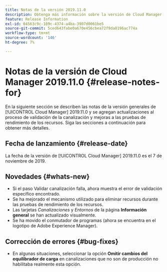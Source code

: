 ```yaml
---
title: Notas de la versión 2019.11.0
description: Obtenga más información sobre la versión de Cloud Manager 2019.11.0.
feature: Release Information
exl-id: 04563c9c-189c-4374-a4ba-3907d0061be5
source-git-commit: 5ced643fabe0a670e456cbea72f9da8196ac774a
workflow-type: tm+mt
source-wordcount: '146'
ht-degree: 7%

---
```


# Notas de la versión de Cloud Manager 2019.11.0 {#release-notes-for}

En la siguiente sección se describen las notas de la versión generales de [!UICONTROL Cloud Manager] 2019.11.0 y se agregan actualizaciones al proceso de validación de la canalización y mejoras a las pruebas de rendimiento de los recursos.
Siga las secciones a continuación para obtener más detalles.

## Fecha de lanzamiento {#release-date}

La fecha de la versión de [!UICONTROL Cloud Manager] 2019.11.0 es el 7 de noviembre de 2019.

## Novedades {#whats-new}

* Si el paso Validar canalización falla, ahora muestra el error de validación específico encontrado.
* Se ha mejorado el mecanismo utilizado para eliminar recursos durante las pruebas de rendimiento de los recursos.
* Las tarjetas *Canalizaciones* y *Entornos* de la página **Información general** se han actualizado visualmente.
* Se ha movido el conmutador de programas (ahora se encuentra en el logotipo de Adobe Experience Manager).

## Corrección de errores {#bug-fixes}

* En algunas situaciones, seleccionar la opción **Omitir cambios del equilibrador de carga** en canalizaciones que no son de producción no habilitaba realmente esta opción.
